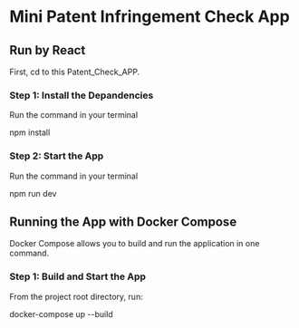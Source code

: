 # Mini Patent Infringement Check App

## Run by React

First, cd to this Patent_Check_APP.

### Step 1: Install the Depandencies

Run the command in your terminal

npm install

### Step 2: Start the App

Run the command in your terminal

npm run dev

## Running the App with Docker Compose

Docker Compose allows you to build and run the application in one command.

### Step 1: Build and Start the App

From the project root directory, run:

docker-compose up --build
